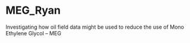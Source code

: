 # MEG_Ryan
Investigating how oil field data might be used to reduce the use of Mono Ethylene Glycol – MEG

